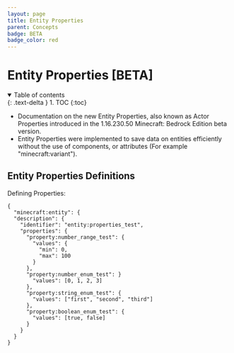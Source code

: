 ```yaml
---
layout: page
title: Entity Properties
parent: Concepts
badge: BETA
badge_color: red
---
```


# Entity Properties [BETA]

<details id="toc" open markdown="block">
  <summary>
    Table of contents
  </summary>
  {: .text-delta }
1. TOC
{:toc}
</details>

* Documentation on the new Entity Properties, also known as Actor Properties introduced in the 1.16.230.50 Minecraft: Bedrock Edition beta version.
* Entity Properties were implemented to save data on entities efficiently without the use of components, or attributes (For example "minecraft:variant").

## Entity Properties Definitions

Defining Properties:

```jsonc
{
  "minecraft:entity": {
  "description": {
    "identifier": "entity:properties_test",
    "properties": {
      "property:number_range_test": {
        "values": {
          "min": 0,
          "max": 100
        }
      },
      "property:number_enum_test": }
        "values": [0, 1, 2, 3]
      },
      "property:string_enum_test": {
        "values": ["first", "second", "third"]
      },
      "property:boolean_enum_test": {
        "values": [true, false]
      }
    }
  }
}
```


